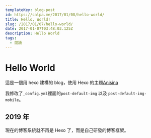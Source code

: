 ```yaml
---
templateKey: blog-post
id: https://calpa.me/2017/01/08/hello-world/
title: Hello, World!
slug: /2017/01/07/hello-world/
date: 2017-01-07T03:48:03.125Z
description: Hello World
tags:
  - 閱讀
---
```


# Hello World

這是一個用 hexo 建構的 blog，使用 Hexo 的主題[Anisina](https://github.com/Haojen/hexo-theme-Anisina)

我修改了`_config.yml`裡面的`post-default-img` 以及 `post-default-img-mobile`。

## 2019 年

現在的博客系統就不再是 Hexo 了，而是自己研發的博客框架。
